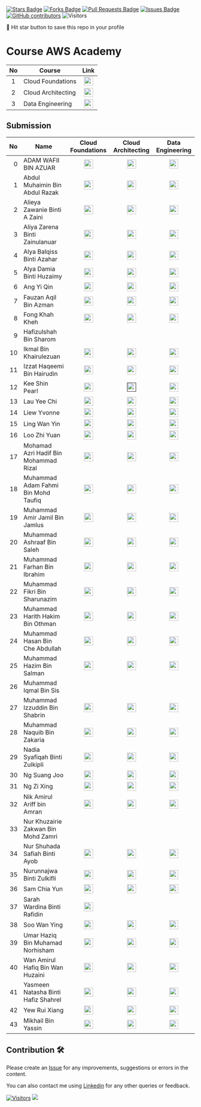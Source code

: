 <a href="https://github.com/drshahizan/HPDP/stargazers"><img src="https://img.shields.io/github/stars/drshahizan/HPDP" alt="Stars Badge"/></a>
<a href="https://github.com/drshahizan/HPDP/network/members"><img src="https://img.shields.io/github/forks/drshahizan/HPDP" alt="Forks Badge"/></a>
<a href="https://github.com/drshahizan/HPDP/pulls"><img src="https://img.shields.io/github/issues-pr/drshahizan/HPDP" alt="Pull Requests Badge"/></a>
<a href="https://github.com/drshahizan/HPDP/issues"><img src="https://img.shields.io/github/issues/drshahizan/HPDP" alt="Issues Badge"/></a>
<a href="https://github.com/drshahizan/HPDP/graphs/contributors"><img alt="GitHub contributors" src="https://img.shields.io/github/contributors/drshahizan/Python_Tutorial?color=2b9348"></a>
![Visitors](https://api.visitorbadge.io/api/visitors?path=https%3A%2F%2Fgithub.com%2Fdrshahizan%2FHPDP&labelColor=%23d9e3f0&countColor=%23697689&style=flat)

🌟 Hit star button to save this repo in your profile

# Course AWS Academy

| No  | Course                                                                                                |                                                             Link                                                             |
| :-: | ----------------------------------------------------------------------------------------------------- | :--------------------------------------------------------------------------------------------------------------------------: |
|  1  | Cloud Foundations | <a href="https://awsacademy.instructure.com/courses/60317" ><img src="../images/aws.svg" width="24px" height="24px" ></a> |
|  2  | Cloud Architecting | <a href="https://awsacademy.instructure.com/courses/60318" ><img src="../images/aws.svg" width="24px" height="24px" ></a> |
|  3  | Data Engineering | <a href="https://awsacademy.instructure.com/courses/60401" ><img src="../images/aws.svg" width="24px" height="24px" ></a> |

## Submission

| No  | Name  | Cloud Foundations | Cloud Architecting | Data Engineering | 
| ---: | ------------- | :-------------: | :-------------: | :-------------: | 
| 0   | ADAM WAFII BIN AZUAR                      | <a href="https://www.credly.com/badges/4bc350fe-4dac-48eb-8ffa-123835bacef4/public_url"><img src="../images/badge1.png" width="24px" height="24px"></a> | <a href="https://www.credly.com/badges/f0cceb63-764c-49a5-8358-45a1921fe550/public_url"><img src="../images/badge2.png" width="24px" height="24px"></a> | <a href="https://www.credly.com/badges/8dfc05e1-c725-4c91-9bbc-8b74e4655b9b/public_url"><img src="../images/badge3.png" width="24px" height="24px"></a>|
| 1   | Abdul Muhaimin Bin Abdul Razak          |<a href="https://www.credly.com/badges/5ca05177-48d0-4e52-acd6-c233dc6952d1/public_url"><img src="../images/badge1.png" width="24px" height="24px"></a> | <a href="https://www.credly.com/badges/b06016f6-f661-44ea-8171-031cb733a5c5/public_url"><img src="../images/badge2.png" width="24px" height="24px"></a> | <a href="https://www.credly.com/badges/0045aead-adc0-4a42-8093-eb5448128fc2/public_url"><img src="../images/badge3.png" width="24px" height="24px"></a>|
| 2   | Alieya Zawanie Binti A Zaini            | <a href="https://www.credly.com/badges/df4e3719-21ac-44b7-adca-97baa71ceb1a/public_url"><img src="../images/badge1.png" width="24px" height="24px"></a> | <a href="https://www.credly.com/badges/03b0b7d3-a50f-44c6-8ef3-74cdae9221e2/public_url"><img src="../images/badge2.png" width="24px" height="24px"></a> | <a href="https://www.credly.com/badges/c0bed8f7-bf54-489b-8098-e9af2f785478/public_url"><img src="../images/badge3.png" width="24px" height="24px"></a>|
| 3   | Aliya Zarena Binti Zainulanuar          | <a href="https://www.credly.com/earner/earned/badge/e21323c5-5286-44a2-b158-9bb3cc5784d8"><img src="../images/badge1.png" width="24px" height="24px"></a> | <a href="https://www.credly.com/earner/earned/badge/70da1416-dee8-4f3e-9a0c-8aea0fb05428"><img src="../images/badge2.png" width="24px" height="24px"></a> | <a href="https://www.credly.com/earner/earned/badge/5c2f7071-a117-4ddd-b7e9-e923e2e3c59e"><img src="../images/badge3.png" width="24px" height="24px"></a>|
| 4   | Alya Balqiss Binti Azahar               | <a href="https://www.credly.com/badges/96b949cf-147e-4891-84e6-07566a028b7d/public_url"><img src="../images/badge1.png" width="24px" height="24px"></a>| <a href="https://www.credly.com/badges/1ad5804c-d7ad-42ce-9fba-35c60bf4c977/public_url"><img src="../images/badge2.png" width="24px" height="24px"></a> | <a href="https://www.credly.com/badges/e52e8fcf-d3b4-4d1e-b0f1-0effdc473dd9/public_url"><img src="../images/badge3.png" width="24px" height="24px"></a> |
| 5   | Alya Damia Binti Huzaimy                | <a href="https://www.credly.com/badges/08c52db7-d979-4268-9582-42fd0b701463/public_url"><img src="../images/badge1.png" width="24px" height="24px"></a> | <a href="https://www.credly.com/badges/73dc6631-0d6a-4c32-8c2e-5266b5ea3829/public_url"><img src="../images/badge2.png" width="24px" height="24px"></a> | <a href="https://www.credly.com/badges/fb40f8b8-486f-4b9d-a390-3a59597d40bb/public_url"><img src="../images/badge3.png" width="24px" height="24px"></a>|
| 6   | Ang Yi Qin                              |<a href="https://www.credly.com/badges/08c52db7-d979-4268-9582-42fd0b701463/public_url"><img src="../images/badge1.png" width="24px" height="24px"></a> | <a href="https://www.credly.com/badges/ea383764-a58b-4a81-b324-3543cc87560b/public_url"><img src="../images/badge2.png" width="24px" height="24px"></a> | <a href="https://www.credly.com/badges/e0864153-9efc-4f17-a6f4-9126b22e643f/public_url"><img src="../images/badge3.png" width="24px" height="24px"></a>|
| 7   | Fauzan Aqil Bin Azman                   |<a href="https://www.credly.com/earner/earned/badge/f402c843-8b5f-43fe-ac19-79000b26a11a"><img src="../images/badge1.png" width="24px" height="24px"></a> | <a href="https://www.credly.com/earner/earned/badge/0b933225-9ea1-4e95-ba36-a6ca4ef5a545"><img src="../images/badge2.png" width="24px" height="24px"></a> | <a href="https://www.credly.com/earner/earned/badge/6edb94ea-0382-46a4-ab0c-cf1c033b5562"><img src="../images/badge3.png" width="24px" height="24px"></a>|
| 8   | Fong Khah Kheh                          | <a href="https://www.credly.com/badges/f5234c02-a60a-4307-a7d5-f25b4fe30ffd/public_url"><img src="../images/badge1.png" width="24px" height="24px"></a> | <a href="https://www.credly.com/badges/915240b3-69d6-49d9-938f-9161d15b7634/public_url"><img src="../images/badge2.png" width="24px" height="24px"></a> | <a href="https://www.credly.com/badges/00c96633-c251-4361-ac73-c2818d0935a0/public_url"><img src="../images/badge3.png" width="24px" height="24px"></a>|
| 9   | Hafizulshah Bin Sharom                  |
| 10  | Ikmal Bin Khairulezuan                  | <a href="https://www.credly.com/badges/5bfd9e7a-97a0-4b69-b8b6-76452250edde/public_url"><img src="../images/badge1.png" width="24px" height="24px"></a> | <a href="https://www.credly.com/badges/abb5175c-0f3f-4e12-ba7e-b5b0d343b563/public_url"><img src="../images/badge2.png" width="24px" height="24px"></a> | <a href="https://www.credly.com/badges/96881537-9b2a-4e1a-9280-1fe460d8a0c3/public_url"><img src="../images/badge3.png" width="24px" height="24px"></a>|
| 11  | Izzat Haqeemi Bin Hairudin              | <a href="https://www.credly.com/badges/94ba700a-cbe6-43a4-969e-44dfdbd5a329/public_url"><img src="../images/badge1.png" width="24px" height="24px"></a> | <a href="https://www.credly.com/badges/d509b543-c99a-4772-8b22-5f29cd820bcf/public_url"><img src="../images/badge2.png" width="24px" height="24px"></a> | <a href="https://www.credly.com/badges/9875cc30-4f8d-48c5-8406-c05f3982209a/public_url"><img src="../images/badge3.png" width="24px" height="24px"></a>|
| 12  | Kee Shin Pearl                          | <a href="https://www.credly.com/badges/60b51e25-2558-4525-9301-d3c1be5280ec/public_url"><img src="../images/badge1.png" width="24px" height="24px"></a> | <a href=""><img src="../images/badge2.png" width="24px" height="24px"></a> | <a href="https://www.credly.com/badges/425cf6f1-604d-4b6d-b92c-4858a002dd69/public_url"><img src="../images/badge3.png" width="24px" height="24px"></a>|
| 13  | Lau Yee Chi                             | <a href="https://www.credly.com/badges/548da173-af50-4a80-bd01-125c89fe955f/public_url"><img src="../images/badge1.png" width="24px" height="24px"></a> | <a href="https://www.credly.com/badges/a28e43cf-7afc-419a-9173-107c8b5b2321/public_url"><img src="../images/badge2.png" width="24px" height="24px"></a> | <a href="https://www.credly.com/badges/fc2bd7eb-9211-4fd7-818d-af6518acc6d5/public_url"><img src="../images/badge3.png" width="24px" height="24px"></a>|
| 14  | Liew Yvonne                             | <a href="https://www.credly.com/badges/25eb4761-7e2f-4979-9f69-53da65fc4ddd/public_url"><img src="../images/badge1.png" width="24px" height="24px"></a> | <a href="https://www.credly.com/badges/c774d3c2-b7d9-4ee0-9c50-d1c3097a64c8/public_url"><img src="../images/badge2.png" width="24px" height="24px"></a> |  <a href="https://www.credly.com/badges/b20e5c83-fdad-4113-beda-c2527e4232aa/public_url"><img src="../images/badge3.png" width="24px" height="24px"></a>|
| 15  | Ling Wan Yin                            | <a href="https://www.credly.com/badges/9d782e99-2e4f-492e-89a2-0c566a69e21a/public_url"><img src="../images/badge1.png" width="24px" height="24px"></a> | <a href="https://www.credly.com/badges/53454185-7887-4539-8d97-ee7659c9d1d4/public_url"><img src="../images/badge2.png" width="24px" height="24px"></a> | <a href="https://www.credly.com/badges/abb8ae14-7dcf-4e72-b766-84dee60559e0/public_url"><img src="../images/badge3.png" width="24px" height="24px"></a>|
| 16  | Loo Zhi Yuan                            |<a href="https://www.credly.com/badges/e2e9351a-8229-40f1-b58a-b7c7e332c884/public_url"><img src="../images/badge1.png" width="24px" height="24px"></a> | <a href="https://www.credly.com/badges/802fd253-3b9e-4587-a341-4b4b0f1b272e/public_url"><img src="../images/badge2.png" width="24px" height="24px"></a> |  <a href="https://www.credly.com/badges/18c69bd5-c060-4b5d-bb28-f2716b0e32b6/public_url"><img src="../images/badge3.png" width="24px" height="24px"></a>|
| 17  | Mohamad Azri Hadif Bin Mohammad Rizal  | <a href="https://www.credly.com/badges/98a40a2e-5597-4172-bb1d-a31cc94afa65/public_url"><img src="../images/badge1.png" width="24px" height="24px"></a> | <a href="https://www.credly.com/badges/720e4ae6-9930-4b5f-ad79-a780c2e24b70/public_url"><img src="../images/badge2.png" width="24px" height="24px"></a> | <a href="https://www.credly.com/badges/4ad57516-1229-406e-bd65-6097423ae388/public_url"><img src="../images/badge3.png" width="24px" height="24px"></a>|
| 18  | Muhammad Adam Fahmi Bin Mohd Taufiq     | <a href="https://www.credly.com/badges/ab60ceb1-9255-47cf-bbc6-c9b328d0862a/public_url"><img src="../images/badge1.png" width="24px" height="24px"></a> | <a href="https://www.credly.com/badges/c9f476a4-629f-4077-8f95-f4aa6046f098/public_url"><img src="../images/badge2.png" width="24px" height="24px"></a> | <a href="https://www.credly.com/badges/f11adf73-b1ec-47b1-af54-c6ff7d8cba24/public_url"><img src="../images/badge3.png" width="24px" height="24px"></a>|
| 19  | Muhammad Amir Jamil Bin Jamlus          | <a href="https://www.credly.com/badges/e55c3e8f-45bf-4ee4-9dd3-3c7772f38630/public_url"><img src="../images/badge1.png" width="24px" height="24px"></a> | <a href="https://www.credly.com/badges/fb1253a9-05ca-4a4d-a850-fd7fc2d2a680/public_url"><img src="../images/badge2.png" width="24px" height="24px"></a> | <a href="https://www.credly.com/badges/a202632c-073e-4a08-8eda-d86aa5d44fbc/public_url"><img src="../images/badge3.png" width="24px" height="24px"></a>|
| 20  | Muhammad Ashraaf Bin Saleh              | <a href="https://www.credly.com/earner/earned/badge/4ba6cc81-6c00-4486-85f7-85107c9dbf77"><img src="../images/badge1.png" width="24px" height="24px"></a> | <a href="https://www.credly.com/earner/earned/badge/a225d0b3-5f70-433c-b1fc-1d8e1585743b"><img src="../images/badge2.png" width="24px" height="24px"></a> | <a href="https://www.credly.com/earner/earned/badge/7d56cf6b-34a6-42ab-b526-1c3e81608181"><img src="../images/badge3.png" width="24px" height="24px"></a> |
| 21  | Muhammad Farhan Bin Ibrahim             | <a href="https://www.credly.com/badges/44a5b514-b842-42d8-9d92-1385361adce8/public_url"><img src="../images/badge1.png" width="24px" height="24px"></a> | <a href="https://www.credly.com/badges/06b2548e-9eda-4e4a-86a1-0d09bc3256bb/public_url"><img src="../images/badge2.png" width="24px" height="24px"></a> | <a href="https://www.credly.com/badges/e7fce82b-1927-456b-a418-ca15f7b55abc/public_url"><img src="../images/badge3.png" width="24px" height="24px"></a>|
| 22  | Muhammad Fikri Bin Sharunazim           | <a href="https://www.credly.com/badges/d19f4fed-c43e-4bbd-8c82-122aebb459a0/public_url"><img src="../images/badge1.png" width="24px" height="24px"></a> | <a href="https://www.credly.com/badges/ca3505f2-b252-4caa-aa19-e70028d3db00/public_url"><img src="../images/badge2.png" width="24px" height="24px"></a> | <a href="https://www.credly.com/badges/dfd93080-af39-4eb9-855c-7bf5eb8e84b6/public_url"><img src="../images/badge3.png" width="24px" height="24px"></a>|
| 23  | Muhammad Harith Hakim Bin Othman        |<a href="https://www.credly.com/badges/e24f1980-eba7-4705-ab31-7a8e3abdc39f/public_url"><img src="../images/badge1.png" width="24px" height="24px"></a> | <a href="https://www.credly.com/badges/5ff15ef5-436d-4626-ba03-aed034ee3614/public_url"><img src="../images/badge2.png" width="24px" height="24px"></a> | <a href="https://www.credly.com/badges/e7df049f-41d0-4d05-b743-8a1a224ea582/public_url"><img src="../images/badge3.png" width="24px" height="24px"></a>|
| 24  | Muhammad Hasan Bin Che Abdullah         |<a href="https://www.credly.com/badges/df9bb631-7abe-4750-86be-4f9f9a0ad304/public_url"><img src="../images/badge1.png" width="24px" height="24px"></a> | <a href="https://www.credly.com/badges/02ad76cf-5857-4d5f-aa27-c0f909d20d75/public_url"><img src="../images/badge2.png" width="24px" height="24px"></a> | <a href="https://www.credly.com/badges/7ef4c645-63e6-4f02-9b57-4d1ef6fbe3cb/public_url"><img src="../images/badge3.png" width="24px" height="24px"></a>|
| 25  | Muhammad Hazim Bin Salman               |<a href="https://www.credly.com/earner/earned/badge/13761e24-8c79-4ccb-9d67-93ed3b3105b3"><img src="../images/badge1.png" width="24px" height="24px"></a> | <a href="https://www.credly.com/badges/fe5bb66f-fa9c-4fbc-8f9c-61efeaf531df/public_url"><img src="../images/badge2.png" width="24px" height="24px"></a> | <a href="https://www.credly.com/badges/9fd1eb89-5b36-4167-ba13-d4fcf7d10441/public_url" ><img src="../images/badge3.png" width="24px" height="24px"></a>|
| 26  | Muhammad Iqmal Bin Sis                  |
| 27  | Muhammad Izzuddin Bin Shabrin           | <a href="https://www.credly.com/badges/845e427a-c311-47ea-8982-accf5e6a0918/public_url"><img src="../images/badge1.png" width="24px" height="24px"></a> | <a href="https://www.credly.com/earner/earned/badge/fc0c9bd2-3348-47b7-981a-10fd74b628c7"><img src="../images/badge2.png" width="24px" height="24px"></a> | <a href="https://www.credly.com/earner/earned/badge/e9f49303-ffc5-40a2-aaf4-04ce10fbd2b8"><img src="../images/badge3.png" width="24px" height="24px"></a>|
| 28  | Muhammad Naquib Bin Zakaria             |<a href="https://www.credly.com/badges/845e427a-c311-47ea-8982-accf5e6a0918/public_url"><img src="../images/badge1.png" width="24px" height="24px"></a> | <a href="https://www.credly.com/badges/0789db90-4918-4291-8869-53df59b98893/public_url"><img src="../images/badge2.png" width="24px" height="24px"></a> | <a href="https://www.credly.com/badges/8c01a255-3ab0-444a-abef-7d6bcee05220/public_url"><img src="../images/badge3.png" width="24px" height="24px"></a>|
| 29  | Nadia Syafiqah Binti Zulkipli           | <a href="https://www.credly.com/badges/0b9378ee-be9c-4652-bb97-2423e6b96396/public_url"><img src="../images/badge1.png" width="24px" height="24px"></a> | <a href="https://www.credly.com/badges/a25fa845-44c2-46d5-88fa-372dcb7c45e0/public_url"><img src="../images/badge2.png" width="24px" height="24px"></a> | <a href="https://www.credly.com/badges/3928978b-5e9a-4648-a59f-8d663a63c6c7/public_url"><img src="../images/badge3.png" width="24px" height="24px"></a>|
| 30  | Ng Suang Joo | <a href="https://www.credly.com/badges/0ec9fee3-9bb4-4ec0-9c04-23334f1c897a/public_url"><img src="../images/badge1.png" width="24px" height="24px"></a> | <a href="https://www.credly.com/badges/3911548d-968c-47f3-8a26-4df2d3d67237/public_url"><img src="../images/badge2.png" width="24px" height="24px"></a> | <a href="https://www.credly.com/badges/28920d1a-7411-45da-9056-1c3264bfc714/public_url"><img src="../images/badge3.png" width="24px" height="24px"></a>                            |
| 31  | Ng Zi Xing                              |<a href="https://www.credly.com/badges/ec375973-df05-4c81-b3f3-5ba4e6cd8176/public_url"><img src="../images/badge1.png" width="24px" height="24px"></a> | <a href="https://www.credly.com/badges/ec375973-df05-4c81-b3f3-5ba4e6cd8176/public_url"><img src="../images/badge2.png" width="24px" height="24px"></a> | <a href="https://www.credly.com/badges/e2fa8ccf-b0be-4e05-8cf3-e586ac93878e/public_url"><img src="../images/badge3.png" width="24px" height="24px"></a>|
| 32  | Nik Amirul Ariff bin Amran          | <a href="https://www.credly.com/earner/earned/badge/7fa1bfdd-762b-4a8a-af21-91dde8574cd0"><img src="../images/badge1.png" width="24px" height="24px"></a> | <a href="https://www.credly.com/earner/earned/badge/19b123fc-4b0f-47c9-a958-c4661b248ec6"><img src="../images/badge2.png" width="24px" height="24px"></a> | <a href="https://www.credly.com/earner/earned/badge/56f15fad-a49f-45cc-9549-fdd8ac66925b"><img src="../images/badge3.png" width="24px" height="24px"></a>|
| 33  | Nur Khuzairie Zakwan Bin Mohd Zamri     |
| 34  | Nur Shuhada Safiah Binti Ayob           |  <a href="https://www.credly.com/badges/03a7db92-0594-4c8e-96aa-aef0ec5c551c/public_url"><img src="../images/badge1.png" width="24px" height="24px"></a> | <a href="https://www.credly.com/badges/68db95b1-b998-4898-acf0-f43f809ee1e6/public_url"><img src="../images/badge2.png" width="24px" height="24px"></a> | <a href="https://www.credly.com/badges/052b59a7-89c3-4679-9548-a49032af6105/public_url"><img src="../images/badge3.png" width="24px" height="24px"></a>|
| 35  | Nurunnajwa Binti Zulkifli               |  <a href="https://www.credly.com/badges/6830bbcc-2520-4c69-864b-f0d058d3f00a?source=linked_in_profile"><img src="../images/badge1.png" width="24px" height="24px"></a> | <a href="https://www.credly.com/badges/b1f6bf14-18da-44fc-9058-d5570bc3e93e/linked_in_profile"><img src="../images/badge2.png" width="24px" height="24px"></a> | <a href="https://www.credly.com/badges/9553a2fb-31da-4aa5-9232-1a532f7d9048/linked_in_profile"><img src="../images/badge3.png" width="24px" height="24px"></a> |
| 36  | Sam Chia Yun                            | <a href="https://www.credly.com/badges/5ebf1f4f-29b3-470c-8d7a-9169485160a5/public_url"><img src="../images/badge1.png" width="24px" height="24px"></a> | <a href="https://www.credly.com/badges/cd888a99-66af-40e8-8eed-af0f023ba708/public_url"><img src="../images/badge2.png" width="24px" height="24px"></a> | <a href="https://www.credly.com/badges/dee8b401-7d0b-47d3-9de9-99f82260e4d2/public_url"><img src="../images/badge3.png" width="24px" height="24px"></a>|
| 37  | Sarah Wardina Binti Rafidin             |<a href="https://www.credly.com/badges/554f483e-84e3-49c0-9d24-87de02f342cc/public_url"><img src="../images/badge1.png" width="24px" height="24px"></a>|
| 38  | Soo Wan Ying                            |<a href="https://www.credly.com/badges/6722e0b5-9949-4729-988f-99d9ae7634a4/public_url"><img src="../images/badge1.png" width="24px" height="24px"></a> | <a href="https://www.credly.com/badges/4824300e-ec06-421d-9c93-a34e89c825bf/public_url"><img src="../images/badge2.png" width="24px" height="24px"></a> | <a href="https://www.credly.com/badges/b6bf47cd-9960-4121-80bf-6d80bd429fc8/public_url"><img src="../images/badge3.png" width="24px" height="24px"></a>|
| 39  | Umar Haziq Bin Muhamad Norhisham        | <a href="https://www.credly.com/badges/6ec7d1da-46c3-404b-a336-af6d39c353df/public_url"> <img src="../images/badge1.png" width="24px" height="24px"></a> | <a href="https://www.credly.com/badges/e65effa1-849c-4c50-9869-01df4298f3b8/public_url"><img src="../images/badge2.png" width="24px" height="24px"></a> | <a href="https://www.credly.com/badges/2c743b80-40be-4786-9668-bc673cd42d1a/public_url"><img src="../images/badge3.png" width="24px" height="24px"></a>|
| 40  | Wan Amirul Hafiq Bin Wan Huzaini        | <a href="https://www.credly.com/badges/06aa205d-9e4d-4a3d-913a-502d8675dedd/public_url"> <img src="../images/badge1.png" width="24px" height="24px"></a> | <a href="https://www.credly.com/badges/3191def7-0f9c-488d-b13b-34ce0ca8c6c3/public_url"><img src="../images/badge2.png" width="24px" height="24px"></a> | <a href="https://www.credly.com/badges/b198419b-4fba-45df-87c7-c3ee9954067a/public_url"><img src="../images/badge3.png" width="24px" height="24px"></a>|
| 41  | Yasmeen Natasha Binti Hafiz Shahrel     | <a href="https://www.credly.com/badges/810159d2-253b-41a2-9b72-5e4fccfa7f7b/linked_in_profile"><img src="../images/badge1.png" width="24px" height="24px"></a> | <a href="https://www.credly.com/badges/f4b068ff-d2ca-4ffc-81a4-7bfb8eb04041/linked_in?t=s7almb"><img src="../images/badge2.png" width="24px" height="24px"></a> | <a href="https://www.credly.com/badges/e2611d0a-e4bd-474d-8746-6db3459197b5/linked_in?t=s7ao61"><img src="../images/badge3.png" width="24px" height="24px"></a>|
| 42  | Yew Rui Xiang                           | <a href="https://www.credly.com/badges/b02db6f2-c824-42d0-912f-48dfa9b2c0e5/public_url"> <img src="../images/badge1.png" width="24px" height="24px"></a> | <a href="https://www.credly.com/badges/c69cde8f-e9ca-49c3-a07c-de2164da4314/public_url"><img src="../images/badge2.png" width="24px" height="24px"></a> | <a href="https://www.credly.com/badges/7edd3f90-e76e-4740-9c96-ae845fb19d93/public_url"><img src="../images/badge3.png" width="24px" height="24px"></a>|
| 43  | Mikhail Bin Yassin                       |<a href="https://www.credly.com/badges/5b93c137-c38f-4c56-988b-5fdee0fa9bb2/public_url"> <img src="../images/badge1.png" width="24px" height="24px"></a> | <a href="https://www.credly.com/badges/30ba8bf6-0977-4064-bda5-382c3c5c3520/public_url"><img src="../images/badge2.png" width="24px" height="24px"></a> | <a href="https://www.credly.com/badges/9474dc4b-634f-42ec-870a-6d16be87cfaf/public_url"><img src="../images/badge3.png" width="24px" height="24px"></a>|


## Contribution 🛠️
Please create an [Issue](https://github.com/drshahizan/HPDP/issues) for any improvements, suggestions or errors in the content.

You can also contact me using [Linkedin](https://www.linkedin.com/in/drshahizan/) for any other queries or feedback.

[![Visitors](https://api.visitorbadge.io/api/visitors?path=https%3A%2F%2Fgithub.com%2Fdrshahizan&labelColor=%23697689&countColor=%23555555&style=plastic)](https://visitorbadge.io/status?path=https%3A%2F%2Fgithub.com%2Fdrshahizan)
![](https://hit.yhype.me/github/profile?user_id=81284918)
